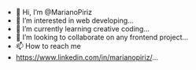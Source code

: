 - 👋 Hi, I’m @MarianoPiriz
- 👀 I’m interested in web developing...
- 🌱 I’m currently learning creative coding...
- 💞️ I’m looking to collaborate on any frontend project...
- 📫 How to reach me 
- https://www.linkedin.com/in/marianopiriz/...

<!---
MarianoPiriz/MarianoPiriz is a ✨ special ✨ repository because its `README.md` (this file) appears on your GitHub profile.
You can click the Preview link to take a look at your changes.
--->
